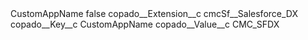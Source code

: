 <?xml version="1.0" encoding="UTF-8"?>
<CustomMetadata xmlns="http://soap.sforce.com/2006/04/metadata" xmlns:xsi="http://www.w3.org/2001/XMLSchema-instance" xmlns:xsd="http://www.w3.org/2001/XMLSchema">
    <label>CustomAppName</label>
    <protected>false</protected>
    <values>
        <field>copado__Extension__c</field>
        <value xsi:type="xsd:string">cmcSf__Salesforce_DX</value>
    </values>
    <values>
        <field>copado__Key__c</field>
        <value xsi:type="xsd:string">CustomAppName</value>
    </values>
    <values>
        <field>copado__Value__c</field>
        <value xsi:type="xsd:string">CMC_SFDX</value>
    </values>
</CustomMetadata>
